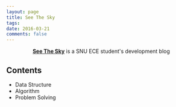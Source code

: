 ```yaml
---
layout: page
title: See The Sky
tags:
date: 2016-03-21
comments: false
---
```

    
<center><a href="http://SShowbiz.github.io/"><b>See The Sky</b></a> is a SNU ECE student's development blog</center>

## Contents
* Data Structure
* Algorithm
* Problem Solving

<!--Preview

{% capture images %}
    https://cloud.githubusercontent.com/assets/754514/14509720/61c61058-01d6-11e6-93ab-0918515ecd56.png
    https://cloud.githubusercontent.com/assets/754514/14509716/61ac6c8e-01d6-11e6-879f-8308883de790.png
{% endcapture %}
{% include gallery images=images caption="Screenshots of Moon Theme" cols=2 %}-->
